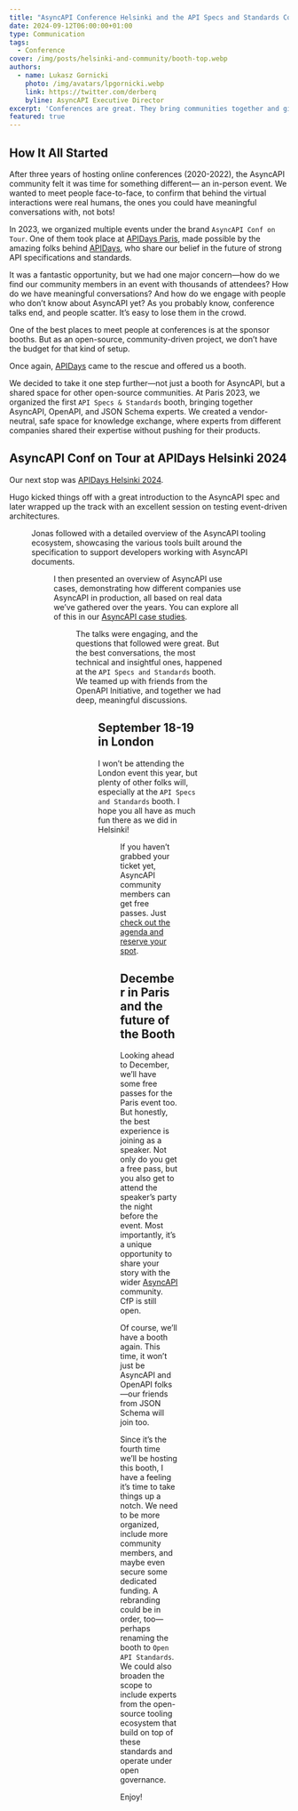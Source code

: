 ```yaml
---
title: "AsyncAPI Conference Helsinki and the API Specs and Standards Concept"
date: 2024-09-12T06:00:00+01:00
type: Communication
tags:
  - Conference
cover: /img/posts/helsinki-and-community/booth-top.webp
authors:
  - name: Lukasz Gornicki
    photo: /img/avatars/lpgornicki.webp
    link: https://twitter.com/derberq
    byline: AsyncAPI Executive Director
excerpt: 'Conferences are great. They bring communities together and give people a platform to share their experiences. But is that enough?'
featured: true
---
```


## How It All Started

After three years of hosting online conferences (2020-2022), the AsyncAPI community felt it was time for something different— an in-person event. We wanted to meet people face-to-face, to confirm that behind the virtual interactions were real humans, the ones you could have meaningful conversations with, not bots!

In 2023, we organized multiple events under the brand `AsyncAPI Conf on Tour`. One of them took place at [APIDays Paris](https://www.apidays.global/paris2023/), made possible by the amazing folks behind [APIDays](https://www.apidays.global/), who share our belief in the future of strong API specifications and standards.

It was a fantastic opportunity, but we had one major concern—how do we find our community members in an event with thousands of attendees? How do we have meaningful conversations? And how do we engage with people who don’t know about AsyncAPI yet? 
As you probably know, conference talks end, and people scatter. It’s easy to lose them in the crowd.

One of the best places to meet people at conferences is at the sponsor booths. But as an open-source, community-driven project, we don’t have the budget for that kind of setup.

Once again, [APIDays](https://www.apidays.global/) came to the rescue and offered us a booth.

We decided to take it one step further—not just a booth for AsyncAPI, but a shared space for other open-source communities. At Paris 2023, we organized the first `API Specs & Standards` booth, bringing together AsyncAPI, OpenAPI, and JSON Schema experts. We created a vendor-neutral, safe space for knowledge exchange, where experts from different companies shared their expertise without pushing for their products.

## AsyncAPI Conf on Tour at APIDays Helsinki 2024

Our next stop was [APIDays Helsinki 2024](https://www.apidays.global/helsinki_and_north/).

Hugo kicked things off with a great introduction to the AsyncAPI spec and later wrapped up the track with an excellent session on testing event-driven architectures.

<Figure
  src="/img/posts/helsinki-and-community/hugo.webp"
  caption="Hugo presenting AsyncAPI basics."
  className="text-center"
/>

Jonas followed with a detailed overview of the AsyncAPI tooling ecosystem, showcasing the various tools built around the specification to support developers working with AsyncAPI documents.

<Figure
  src="/img/posts/helsinki-and-community/jonas.webp"
  caption="Jonas presenting the AsyncAPI tooling ecosystem."
  className="text-center"
/>

I then presented an overview of AsyncAPI use cases, demonstrating how different companies use AsyncAPI in production, all based on real data we’ve gathered over the years. You can explore all of this in our [AsyncAPI case studies](/casestudies).

<Figure
  src="/img/posts/helsinki-and-community/lukasz.webp"
  caption="Lukasz presenting how AsyncAPI is used in production."
  className="text-center"
/>

The talks were engaging, and the questions that followed were great. But the best conversations, the most technical and insightful ones, happened at the `API Specs and Standards` booth. We teamed up with friends from the OpenAPI Initiative, and together we had deep, meaningful discussions.

<Figure
  src="/img/posts/helsinki-and-community/booth-front.webp"
  caption="OpenAPI and AsyncAPI experts side by side. From left: Lukasz, Erik, Frank, Hugo, and Jonas."
  className="text-center"
/>

## September 18-19 in London

I won’t be attending the London event this year, but plenty of other folks will, especially at the `API Specs and Standards` booth. I hope you all have as much fun there as we did in Helsinki!

<Figure
  src="/img/posts/helsinki-and-community/run.webp"
  caption="OpenAPI and AsyncAPI experts getting to know each other during a Helsinki city run."
  className="text-center"
/>

If you haven’t grabbed your ticket yet, AsyncAPI community members can get free passes. Just [check out the agenda and reserve your spot](https://conference.asyncapi.com/venue/London).

## December in Paris and the future of the Booth

Looking ahead to December, we’ll have some free passes for the Paris event too. But honestly, the best experience is joining as a speaker. Not only do you get a free pass, but you also get to attend the speaker’s party the night before the event. Most importantly, it’s a unique opportunity to share your story with the wider [AsyncAPI](https://conference.asyncapi.com/venue/Paris) community. CfP is still open.

Of course, we’ll have a booth again. This time, it won’t just be AsyncAPI and OpenAPI folks—our friends from JSON Schema will join too.

Since it’s the fourth time we’ll be hosting this booth, I have a feeling it’s time to take things up a notch. We need to be more organized, include more community members, and maybe even secure some dedicated funding. A rebranding could be in order, too—perhaps renaming the booth to `Open API Standards`. We could also broaden the scope to include experts from the open-source tooling ecosystem that build on top of these standards and operate under open governance.

Enjoy!